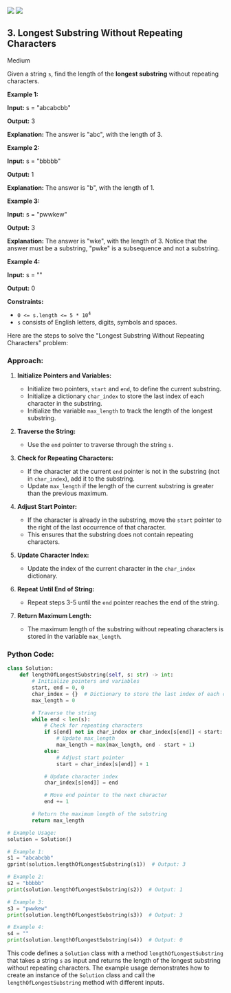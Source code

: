 [![](https://img.shields.io/github/stars/LeetCode-in-Python/LeetCode-in-Python?label=Stars&style=flat-square)](https://github.com/LeetCode-in-Python/LeetCode-in-Python)
[![](https://img.shields.io/github/forks/LeetCode-in-Python/LeetCode-in-Python?label=Fork%20me%20on%20GitHub%20&style=flat-square)](https://github.com/LeetCode-in-Python/LeetCode-in-Python/fork)

## 3\. Longest Substring Without Repeating Characters

Medium

Given a string `s`, find the length of the **longest substring** without repeating characters.

**Example 1:**

**Input:** s = "abcabcbb"

**Output:** 3

**Explanation:** The answer is "abc", with the length of 3. 

**Example 2:**

**Input:** s = "bbbbb"

**Output:** 1

**Explanation:** The answer is "b", with the length of 1. 

**Example 3:**

**Input:** s = "pwwkew"

**Output:** 3

**Explanation:** The answer is "wke", with the length of 3. Notice that the answer must be a substring, "pwke" is a subsequence and not a substring. 

**Example 4:**

**Input:** s = ""

**Output:** 0 

**Constraints:**

*   <code>0 <= s.length <= 5 * 10<sup>4</sup></code>
*   `s` consists of English letters, digits, symbols and spaces.

Here are the steps to solve the "Longest Substring Without Repeating Characters" problem:

### Approach:

1. **Initialize Pointers and Variables:**
   - Initialize two pointers, `start` and `end`, to define the current substring.
   - Initialize a dictionary `char_index` to store the last index of each character in the substring.
   - Initialize the variable `max_length` to track the length of the longest substring.

2. **Traverse the String:**
   - Use the `end` pointer to traverse through the string `s`.

3. **Check for Repeating Characters:**
   - If the character at the current `end` pointer is not in the substring (not in `char_index`), add it to the substring.
   - Update `max_length` if the length of the current substring is greater than the previous maximum.

4. **Adjust Start Pointer:**
   - If the character is already in the substring, move the `start` pointer to the right of the last occurrence of that character.
   - This ensures that the substring does not contain repeating characters.

5. **Update Character Index:**
   - Update the index of the current character in the `char_index` dictionary.

6. **Repeat Until End of String:**
   - Repeat steps 3-5 until the `end` pointer reaches the end of the string.

7. **Return Maximum Length:**
   - The maximum length of the substring without repeating characters is stored in the variable `max_length`.

### Python Code:

```python
class Solution:
    def lengthOfLongestSubstring(self, s: str) -> int:
        # Initialize pointers and variables
        start, end = 0, 0
        char_index = {}  # Dictionary to store the last index of each character
        max_length = 0

        # Traverse the string
        while end < len(s):
            # Check for repeating characters
            if s[end] not in char_index or char_index[s[end]] < start:
                # Update max_length
                max_length = max(max_length, end - start + 1)
            else:
                # Adjust start pointer
                start = char_index[s[end]] + 1

            # Update character index
            char_index[s[end]] = end

            # Move end pointer to the next character
            end += 1

        # Return the maximum length of the substring
        return max_length

# Example Usage:
solution = Solution()

# Example 1:
s1 = "abcabcbb"
gprint(solution.lengthOfLongestSubstring(s1))  # Output: 3

# Example 2:
s2 = "bbbbb"
print(solution.lengthOfLongestSubstring(s2))  # Output: 1

# Example 3:
s3 = "pwwkew"
print(solution.lengthOfLongestSubstring(s3))  # Output: 3

# Example 4:
s4 = ""
print(solution.lengthOfLongestSubstring(s4))  # Output: 0
```

This code defines a `Solution` class with a method `lengthOfLongestSubstring` that takes a string `s` as input and returns the length of the longest substring without repeating characters. The example usage demonstrates how to create an instance of the `Solution` class and call the `lengthOfLongestSubstring` method with different inputs.